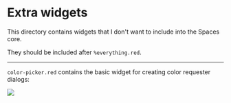 # Extra widgets

This directory contains widgets that I don't want to include into the Spaces core.

They should be included after `%everything.red`.

---

`color-picker.red` contains the basic widget for creating color requester dialogs:

![](https://codeberg.org/hiiamboris/media/raw/branch/master/spaces/example-style-instantiation.png)
